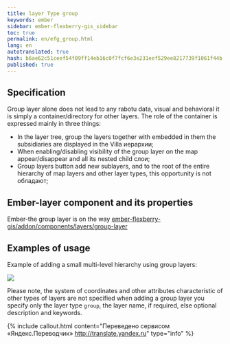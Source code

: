 ```yaml
--- 
title: layer Type group 
keywords: ember 
sidebar: ember-flexberry-gis_sidebar 
toc: true 
permalink: en/efg_group.html 
lang: en 
autotranslated: true 
hash: b6ae62c51ceef54f09ff14eb16c0f7fcf6e3e231eef529ee8217739f1061f44b 
published: true 
--- 
```


## Specification 

Group layer alone does not lead to any rabotu data, visual and behavioral it is simply a container/directory for other layers. 
The role of the container is expressed mainly in three things: 

* In the layer tree, group the layers together with embedded in them the subsidiaries are displayed in the Villa иерархии; 
* When enabling/disabling visibility of the group layer on the map appear/disappear and all its nested child слои; 
* Group layers button add new sublayers, and to the root of the entire hierarchy of map layers and other layer types, this opportunity is not обладают; 

## Ember-layer component and its properties 

Ember-the group layer is on the way [ember-flexberry-gis/addon/components/layers/group-layer](https://github.com/Flexberry/ember-flexberry-gis/blob/develop/addon/components/layers/group-layer.js) 

## Examples of usage 

Example of adding a small multi-level hierarchy using group layers: 

![](/images/pages/products/flexberry-gis/addons/ember-flexberry-gis/layers/efg_group/group-layer-example.png) 

Please note, the system of coordinates and other attributes characteristic of other types of layers are not specified when adding a group layer 
you specify only the layer type `group`, the layer name, if required, else optional description and keywords. 



{% include callout.html content="Переведено сервисом «Яндекс.Переводчик» <http://translate.yandex.ru>" type="info" %}